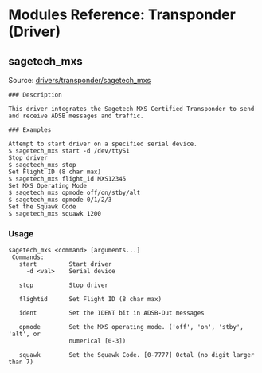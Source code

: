 # Modules Reference: Transponder (Driver)
## sagetech_mxs
Source: [drivers/transponder/sagetech_mxs](https://github.com/PX4/PX4-Autopilot/tree/master/src/drivers/transponder/sagetech_mxs)


	### Description

	This driver integrates the Sagetech MXS Certified Transponder to send and receive ADSB messages and traffic.

	### Examples

	Attempt to start driver on a specified serial device.
	$ sagetech_mxs start -d /dev/ttyS1
	Stop driver
	$ sagetech_mxs stop
	Set Flight ID (8 char max)
	$ sagetech_mxs flight_id MXS12345
	Set MXS Operating Mode
	$ sagetech_mxs opmode off/on/stby/alt
	$ sagetech_mxs opmode 0/1/2/3
	Set the Squawk Code
	$ sagetech_mxs squawk 1200
	
<a id="sagetech_mxs_usage"></a>
### Usage
```
sagetech_mxs <command> [arguments...]
 Commands:
   start         Start driver
     -d <val>    Serial device

   stop          Stop driver

   flightid      Set Flight ID (8 char max)

   ident         Set the IDENT bit in ADSB-Out messages

   opmode        Set the MXS operating mode. ('off', 'on', 'stby', 'alt', or
                 numerical [0-3])

   squawk        Set the Squawk Code. [0-7777] Octal (no digit larger than 7)
```
